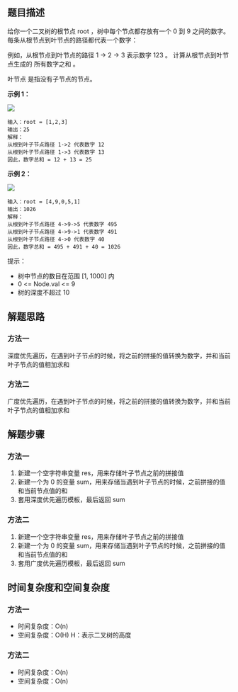 ## 题目描述
给你一个二叉树的根节点 root ，树中每个节点都存放有一个 0 到 9 之间的数字。
每条从根节点到叶节点的路径都代表一个数字：

例如，从根节点到叶节点的路径 1 -> 2 -> 3 表示数字 123 。
计算从根节点到叶节点生成的 所有数字之和 。

叶节点 是指没有子节点的节点。

**示例 1：**

![](https://assets.leetcode.com/uploads/2021/02/19/num1tree.jpg)
```
输入：root = [1,2,3]
输出：25
解释：
从根到叶子节点路径 1->2 代表数字 12
从根到叶子节点路径 1->3 代表数字 13
因此，数字总和 = 12 + 13 = 25
```
**示例 2：**

![](https://assets.leetcode.com/uploads/2021/02/19/num2tree.jpg)
```
输入：root = [4,9,0,5,1]
输出：1026
解释：
从根到叶子节点路径 4->9->5 代表数字 495
从根到叶子节点路径 4->9->1 代表数字 491
从根到叶子节点路径 4->0 代表数字 40
因此，数字总和 = 495 + 491 + 40 = 1026
```

提示：

+ 树中节点的数目在范围 [1, 1000] 内
+ 0 <= Node.val <= 9
+ 树的深度不超过 10

## 解题思路

### 方法一

深度优先遍历，在遇到叶子节点的时候，将之前的拼接的值转换为数字，并和当前叶子节点的值相加求和

### 方法二

广度优先遍历，在遇到叶子节点的时候，将之前的拼接的值转换为数字，并和当前叶子节点的值相加求和

## 解题步骤

### 方法一

1. 新建一个空字符串变量 res，用来存储叶子节点之前的拼接值
2. 新建一个为 0 的变量 sum，用来存储当遇到叶子节点的时候，之前拼接的值和当前节点值的和
3. 套用深度优先遍历模板，最后返回 sum

### 方法二

1. 新建一个空字符串变量 res，用来存储叶子节点之前的拼接值
2. 新建一个为 0 的变量 sum，用来存储当遇到叶子节点的时候，之前拼接的值和当前节点值的和
3. 套用广度优先遍历模板，最后返回 sum

## 时间复杂度和空间复杂度

### 方法一

+ 时间复杂度：O(n)
+ 空间复杂度：O(H) H：表示二叉树的高度 

### 方法二

+ 时间复杂度：O(n)
+ 空间复杂度：O(n)